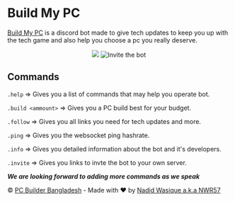 # Build My PC

[Build My PC](https://build-my-pc.pcbbd.repl.co) is a discord bot made to give tech updates to keep you up with the tech game and also help you choose a pc you really deserve. 

<p align="center">
<a href="https://discord.gg/A4AaAAcZ5B"><img src="https://img.shields.io/discord/781592241633493003?color=%235865F2&label=Join%20our%20discord%20server&logo=discord&logoColor=white&style=for-the-badge"/></a>
<img src="https://img.shields.io/badge/Invite Me-ffd343?style=for-the-badge&logo=plus" alt="Invite the bot">
</p>

## Commands
`.help` => Gives you a list of commands that may help you operate bot.

`.build <ammount>` => Gives you a PC build best for your budget.

`.follow` => Gives you all links you need for tech updates and more.

`.ping` => Gives you the websocket ping hashrate.

`.info` => Gives you detailed information about the bot and it's developers.

`.invite` => Gives you links to invte the bot to your own server.


***We are looking forward to adding more commands as we speak***


© [PC Builder Bangladesh](https://www.pcbuilderbd.com) - Made with ❤️ by [Nadid Wasique a.k.a NWR57](https://github.com/NWR57)
